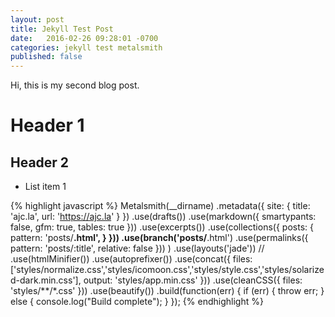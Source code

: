 ```yaml
---
layout: post
title: Jekyll Test Post
date:   2016-02-26 09:28:01 -0700
categories: jekyll test metalsmith
published: false
---
```

Hi, this is my second blog post.

# Header 1

## Header 2

- List item 1

{% highlight javascript %}
Metalsmith(__dirname)
    .metadata({
      site: {
        title: 'ajc.la',
        url: 'https://ajc.la'
      }
    })
    .use(drafts())
    .use(markdown({
      smartypants: false,
      gfm: true,
      tables: true
    }))
    .use(excerpts())
    .use(collections({
      posts: {
        pattern: 'posts/**.html',
      }
    }))
    .use(branch('posts/**.html')
      .use(permalinks({
        pattern: 'posts/:title',
        relative: false
      }))
    )
    .use(layouts('jade'))
    // .use(htmlMinifier())
    .use(autoprefixer())
    .use(concat({
      files: ['styles/normalize.css','styles/icomoon.css','styles/style.css','styles/solarized-dark.min.css'],
      output: 'styles/app.min.css'
    }))
    .use(cleanCSS({
      files: 'styles/**/*.css'
    }))
    .use(beautify())
    .build(function(err) {
      if (err) {
        throw err;
      } else {
        console.log("Build complete");
      }
    });
{% endhighlight %}
